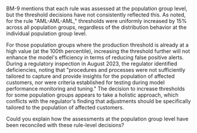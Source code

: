 BM-9 mentions that each rule was assessed at the population group level, but the threshold decisions have not consistently reflected this. As noted, for the rule "AML-AML-AML," thresholds were uniformly increased by 15% across all population groups, regardless of the distribution behavior at the individual population group level.

For those population groups where the production threshold is already at a high value (at the 100th percentile), increasing the threshold further will not enhance the model's efficiency in terms of reducing false positive alerts. During a regulatory inspection in August 2023, the regulator identified deficiencies, noting that "procedures and processes were not sufficiently tailored to capture and provide insights for the population of affected customers, nor were criteria established for testing during model performance monitoring and tuning." The decision to increase thresholds for some population groups appears to take a holistic approach, which conflicts with the regulator's finding that adjustments should be specifically tailored to the population of affected customers.

Could you explain how the assessments at the population group level have been reconciled with these rule-level decisions?
